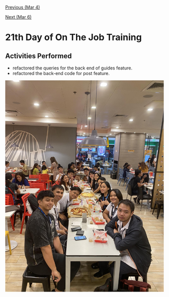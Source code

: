 [Previous (Mar 4)](./03-04-2024.md)

[Next (Mar 6)](./03-06-2024.md)

# 21th Day of On The Job Training

## Activities Performed

* refactored the queries for the back end of guides feature.
* refactored the back-end code for post feature.

![BiNNO Celebration](./assets/img/binno-celebration.jpg)
